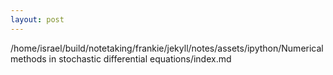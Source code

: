 ```yaml
---
layout: post
---
```


/home/israel/build/notetaking/frankie/jekyll/notes/assets/ipython/Numerical methods in stochastic differential equations/index.md                    
